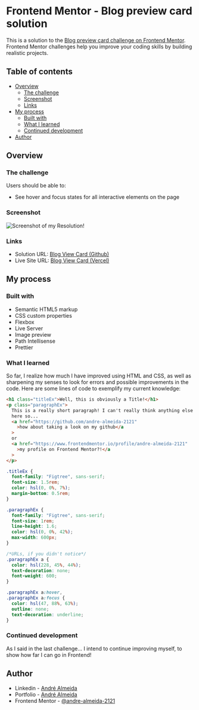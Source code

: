 # Frontend Mentor - Blog preview card solution

This is a solution to the [Blog preview card challenge on Frontend Mentor](https://www.frontendmentor.io/challenges/blog-preview-card-ckPaj01IcS). Frontend Mentor challenges help you improve your coding skills by building realistic projects.

## Table of contents

- [Overview](#overview)
  - [The challenge](#the-challenge)
  - [Screenshot](#screenshot)
  - [Links](#links)
- [My process](#my-process)
  - [Built with](#built-with)
  - [What I learned](#what-i-learned)
  - [Continued development](#continued-development)
- [Author](#author)

## Overview

### The challenge

Users should be able to:

- See hover and focus states for all interactive elements on the page

### Screenshot

![Screenshot of my Resolution!](image-1.png)

### Links

- Solution URL: [Blog View Card (Github)](https://github.com/andre-almeida-2121/blog-preview-card)
- Live Site URL: [Blog View Card (Vercel)](https://blog-preview-card-beta-virid.vercel.app/)

## My process

### Built with

- Semantic HTML5 markup
- CSS custom properties
- Flexbox
- Live Server
- Image preview
- Path Intellisense
- Prettier

### What I learned

So far, I realize how much I have improved using HTML and CSS, as well as sharpening my senses to look for errors and possible improvements in the code.
Here are some lines of code to exemplify my current knowledge:

```html
<h1 class="titleEx">Well, this is obviously a Title!</h1>
<p class="paragraphEx">
  This is a really short paragraph! I can't really think anything else to write
  here so...
  <a href="https://github.com/andre-almeida-2121"
    >how about taking a look on my github</a
  >
  or
  <a href="https://www.frontendmentor.io/profile/andre-almeida-2121"
    >my profile on Frontend Mentor?!</a
  >
</p>
```

```css
.titleEx {
  font-family: "Figtree", sans-serif;
  font-size: 1.5rem;
  color: hsl(0, 0%, 7%);
  margin-bottom: 0.5rem;
}

.paragraphEx {
  font-family: "Figtree", sans-serif;
  font-size: 1rem;
  line-height: 1.6;
  color: hsl(0, 0%, 42%);
  max-width: 600px;
}

/*URLs, if you didn't notice*/
.paragraphEx a {
  color: hsl(228, 45%, 44%);
  text-decoration: none;
  font-weight: 600;
}

.paragraphEx a:hover,
.paragraphEx a:focus {
  color: hsl(47, 88%, 63%);
  outline: none;
  text-decoration: underline;
}
```

### Continued development

As I said in the last challenge... I intend to continue improving myself, to show how far I can go in Frontend!

## Author

- Linkedin - [André Almeida](https://www.linkedin.com/in/andr%C3%A9-almeida-0b6300324/)
- Portfolio - [André Almeida](https://ratiopitag.wixsite.com/meusite)
- Frontend Mentor - [@andre-almeida-2121](https://www.frontendmentor.io/profile/andre-almeida-2121)
